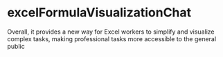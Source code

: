 # excelFormulaVisualizationChat
Overall, it provides a new way for Excel workers to simplify and visualize complex tasks, making professional tasks more accessible to the general public

